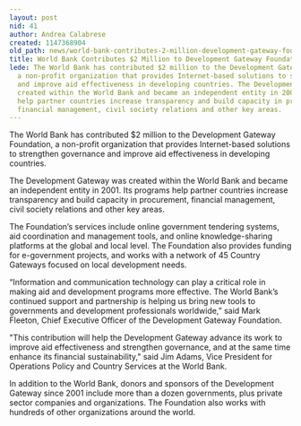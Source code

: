 ```yaml
---
layout: post
nid: 41
author: Andrea Calabrese
created: 1147368904
old_path: news/world-bank-contributes-2-million-development-gateway-foundation
title: World Bank Contributes $2 Million to Development Gateway Foundation
lede: The World Bank has contributed $2 million to the Development Gateway Foundation,
  a non-profit organization that provides Internet-based solutions to strengthen governance
  and improve aid effectiveness in developing countries. The Development Gateway was
  created within the World Bank and became an independent entity in 2001. Its programs
  help partner countries increase transparency and build capacity in procurement,
  financial management, civil society relations and other key areas.
---
```


The World Bank has contributed $2 million to the Development Gateway Foundation, a non-profit organization that provides Internet-based solutions to strengthen governance and improve aid effectiveness in developing countries.

The Development Gateway was created within the World Bank and became an independent entity in 2001. Its programs help partner countries increase transparency and build capacity in procurement, financial management, civil society relations and other key areas.

The Foundation’s services include online government tendering systems, aid coordination and management tools, and online knowledge-sharing platforms at the global and local level. The Foundation also provides funding for e-government projects, and works with a network of 45 Country Gateways focused on local development needs.

“Information and communication technology can play a critical role in making aid and development programs more effective. The World Bank’s continued support and partnership is helping us bring new tools to governments and development professionals worldwide,” said Mark Fleeton, Chief Executive Officer of the Development Gateway Foundation.

"This contribution will help the Development Gateway advance its work to improve aid effectiveness and strengthen governance, and at the same time enhance its financial sustainability," said Jim Adams, Vice President for Operations Policy and Country Services at the World Bank.

In addition to the World Bank, donors and sponsors of the Development Gateway since 2001 include more than a dozen governments, plus private sector companies and organizations. The Foundation also works with hundreds of other organizations around the world.
